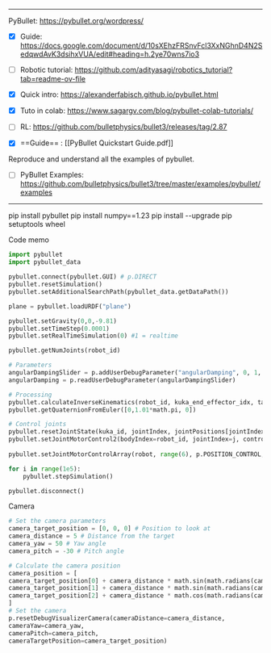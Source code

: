 ****

PyBullet: https://pybullet.org/wordpress/
- [x] Guide: https://docs.google.com/document/d/10sXEhzFRSnvFcl3XxNGhnD4N2SedqwdAvK3dsihxVUA/edit#heading=h.2ye70wns7io3

- [ ] Robotic tutorial: https://github.com/adityasagi/robotics_tutorial?tab=readme-ov-file
- [x] Quick intro: https://alexanderfabisch.github.io/pybullet.html
- [x] Tuto in colab: https://www.sagargv.com/blog/pybullet-colab-tutorials/
- [ ] RL: https://github.com/bulletphysics/bullet3/releases/tag/2.87
- [x] ==Guide== : [[PyBullet Quickstart Guide.pdf]]

Reproduce and understand all the examples of pybullet.
- [ ] PyBullet Examples: https://github.com/bulletphysics/bullet3/tree/master/examples/pybullet/examples
****

pip install pybullet 
pip install numpy\==1.23
pip install --upgrade pip setuptools wheel




Code memo

```Python
import pybullet
import pybullet_data

pybullet.connect(pybullet.GUI) # p.DIRECT
pybullet.resetSimulation()
pybullet.setAdditionalSearchPath(pybullet_data.getDataPath())

plane = pybullet.loadURDF("plane")

pybullet.setGravity(0,0,-9.81)
pybullet.setTimeStep(0.0001)
pybullet.setRealTimeSimulation(0) #1 = realtime

pybullet.getNumJoints(robot_id)

# Parameters
angularDampingSlider = p.addUserDebugParameter("angularDamping", 0, 1, 0)
angularDamping = p.readUserDebugParameter(angularDampingSlider)

# Processing
pybullet.calculateInverseKinematics(robot_id, kuka_end_effector_idx, target_pos)
pybullet.getQuaternionFromEuler([0,1.01*math.pi, 0])

# Control joints
pybullet.resetJointState(kuka_id, jointIndex, jointPositions[jointIndex])
pybullet.setJointMotorControl2(bodyIndex=robot_id, jointIndex=j, controlMode=pybullet.POSITION_CONTROL, targetPosition=joint_poses[j])
		
pybullet.setJointMotorControlArray(robot, range(6), p.POSITION_CONTROL, targetPositions= [0.1]*6)

for i in range(1e5):
	pybullet.stepSimulation()

pybullet.disconnect()
```

Camera
```Python
# Set the camera parameters
camera_target_position = [0, 0, 0] # Position to look at
camera_distance = 5 # Distance from the target
camera_yaw = 50 # Yaw angle
camera_pitch = -30 # Pitch angle

# Calculate the camera position
camera_position = [
camera_target_position[0] + camera_distance * math.sin(math.radians(camera_yaw)) * math.cos(math.radians(camera_pitch)),
camera_target_position[1] + camera_distance * math.sin(math.radians(camera_pitch)),
camera_target_position[2] + camera_distance * math.cos(math.radians(camera_yaw)) * math.cos(math.radians(camera_pitch))
]
# Set the camera
p.resetDebugVisualizerCamera(cameraDistance=camera_distance,
cameraYaw=camera_yaw,
cameraPitch=camera_pitch,
cameraTargetPosition=camera_target_position)
```



